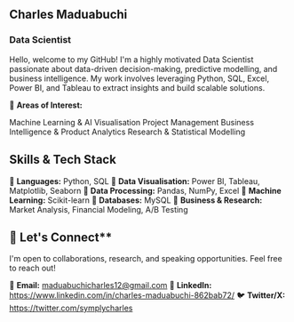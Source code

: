 ## **Charles Maduabuchi**
### **Data Scientist**

Hello, welcome to my GitHub! I'm a highly motivated Data Scientist passionate about data-driven decision-making, predictive modelling, and business intelligence. My work involves leveraging Python, SQL, Excel, Power BI, and Tableau to extract insights and build scalable solutions.

🔹 **Areas of Interest:**

Machine Learning & AI
Visualisation
Project Management
Business Intelligence & Product Analytics
Research & Statistical Modelling

## **Skills & Tech Stack**
📌 **Languages:** Python, SQL
📌 **Data Visualisation:** Power BI, Tableau, Matplotlib, Seaborn
📌 **Data Processing:** Pandas, NumPy, Excel
📌 **Machine Learning:** Scikit-learn
📌 **Databases:** MySQL
📌 **Business & Research:** Market Analysis, Financial Modeling, A/B Testing

## 📢 Let's Connect**
I'm open to collaborations, research, and speaking opportunities. Feel free to reach out!

📧 **Email:** maduabuchicharles12@gmail.com
💼 **LinkedIn:** https://www.linkedin.com/in/charles-maduabuchi-862bab72/
🐦 **Twitter/X:** https://twitter.com/symplycharles


<!---
CharlesMaduabuchi/CharlesMaduabuchi is a ✨ special ✨ repository because its `README.md` (this file) appears on your GitHub profile.
You can click the Preview link to take a look at your changes.
--->
